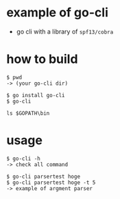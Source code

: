 # example of go-cli

- go cli with a library of `spf13/cobra`

# how to build

```
$ pwd
-> (your go-cli dir)

$ go install go-cli
$ go-cli

ls $GOPATH\bin
```

# usage

```
$ go-cli -h
-> check all command

$ go-cli parsertest hoge
$ go-cli parsertest hoge -t 5
-> example of argment parser
```


